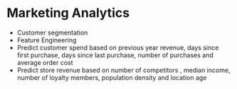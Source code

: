 # Marketing Analytics

- Customer segmentation
- Feature Engineering
- Predict customer spend based on previous year revenue, days since first purchase, days since last purchase, number of purchases and average order cost
- Predict store revenue based on number of competitors , median income, number of loyalty members, population density and location age

